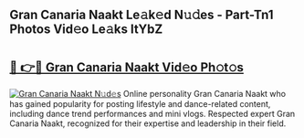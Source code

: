 ## Gran Canaria Naakt Le𝚊k𝚎d N𝚞𝚍es - Part-Tn1 Photos Vid𝚎o Le𝚊ks ItYbZ

# <h2><a href="http://fb1vpqq.evod.top/?m=Gran+Canaria+Naakt">🔗 👉🔴 Gran Canaria Naakt Vid𝚎o Ph𝚘t𝚘s</a></h2>

[![Gran Canaria Naakt N𝚞d𝚎s](https://i.imgur.com/8V9OHl7.gif)](http://fb1vpqq.evod.top/?m=Gran+Canaria+Naakt)
Online personality Gran Canaria Naakt who has gained popularity for posting lifestyle and dance-related content, including dance trend performances and mini vlogs. Respected expert Gran Canaria Naakt, recognized for their expertise and leadership in their field. 
